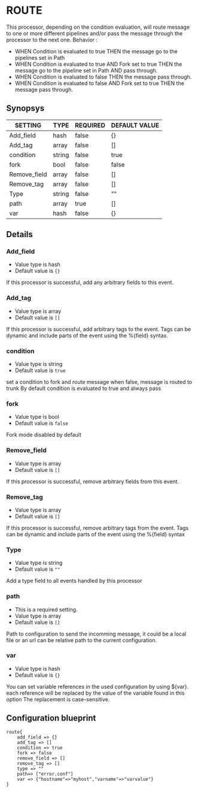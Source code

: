 # ROUTE
This processor, depending on the condition evaluation, will route message to
one or more different pipelines and/or pass the message through the processor to the next one.
Behavior :

* WHEN Condition is evaluated to true THEN the message go to the pipelines set in Path
* WHEN Condition is evaluated to true AND Fork set to true THEN the message go to the pipeline set in Path AND pass through.
* WHEN Condition is evaluated to false THEN the message pass through.
* WHEN Condition is evaluated to false AND Fork set to true THEN the message  pass through.

## Synopsys


|   SETTING    |  TYPE  | REQUIRED | DEFAULT VALUE |
|--------------|--------|----------|---------------|
| Add_field    | hash   | false    | {}            |
| Add_tag      | array  | false    | []            |
| condition    | string | false    | true          |
| fork         | bool   | false    | false         |
| Remove_field | array  | false    | []            |
| Remove_tag   | array  | false    | []            |
| Type         | string | false    | ""            |
| path         | array  | true     | []            |
| var          | hash   | false    | {}            |


## Details

### Add_field
* Value type is hash
* Default value is `{}`

If this processor is successful, add any arbitrary fields to this event.

### Add_tag
* Value type is array
* Default value is `[]`

If this processor is successful, add arbitrary tags to the event.
Tags can be dynamic and include parts of the event using the %{field} syntax.

### condition
* Value type is string
* Default value is `true`

set a condition to fork and route message
when false, message is routed to trunk
By default condition is evaluated to true and always pass

### fork
* Value type is bool
* Default value is `false`

Fork mode disabled by default

### Remove_field
* Value type is array
* Default value is `[]`

If this processor is successful, remove arbitrary fields from this event.

### Remove_tag
* Value type is array
* Default value is `[]`

If this processor is successful, remove arbitrary tags from the event.
Tags can be dynamic and include parts of the event using the %{field} syntax

### Type
* Value type is string
* Default value is `""`

Add a type field to all events handled by this processor

### path
* This is a required setting.
* Value type is array
* Default value is `[]`

Path to configuration to send the incomming message, it could be a local file or an url
can be relative path to the current configuration.

### var
* Value type is hash
* Default value is `{}`

You can set variable references in the used configuration by using ${var}.
each reference will be replaced by the value of the variable found in this option
The replacement is case-sensitive.



## Configuration blueprint

```
route{
	add_field => {}
	add_tag => []
	condition => true
	fork => false
	remove_field => []
	remove_tag => []
	type => ""
	path=> ["error.conf"]
	var => {"hostname"=>"myhost","varname"=>"varvalue"}
}
```
